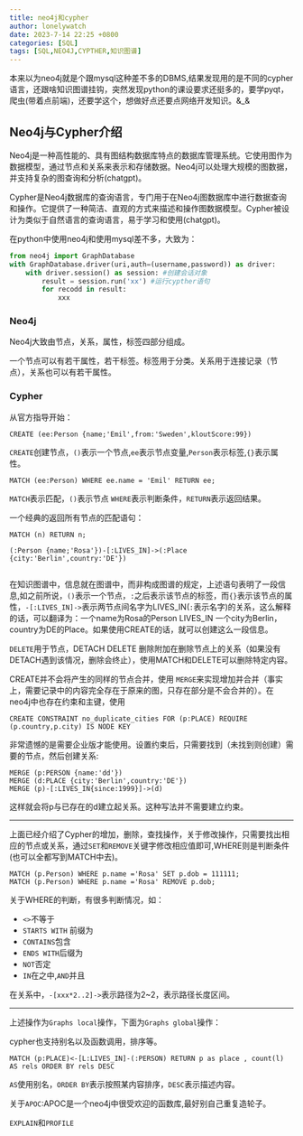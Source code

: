 ```yaml
---
title: neo4j和cypher
author: lonelywatch
date: 2023-7-14 22:25 +0800
categories: [SQL]
tags: [SQL,NEO4J,CYPTHER,知识图谱]
---
```

本来以为neo4j就是个跟mysql这种差不多的DBMS,结果发现用的是不同的cypher语言，还跟啥知识图谱挂钩，突然发现python的课设要求还挺多的，要学pyqt，爬虫(带着点前端)，还要学这个，想做好点还要点网络开发知识。&_&

## Neo4j与Cypher介绍

Neo4j是一种高性能的、具有图结构数据库特点的数据库管理系统。它使用图作为数据模型，通过节点和关系来表示和存储数据。Neo4j可以处理大规模的图数据，并支持复杂的图查询和分析(chatgpt)。

Cypher是Neo4j数据库的查询语言，专门用于在Neo4j图数据库中进行数据查询和操作。它提供了一种简洁、直观的方式来描述和操作图数据模型。Cypher被设计为类似于自然语言的查询语言，易于学习和使用(chatgpt)。

在python中使用neo4j和使用mysql差不多，大致为：

```python
from neo4j import GraphDatabase
with GraphDatabase.driver(uri,auth=(username,password)) as driver:
	with driver.session() as session: #创建会话对象
		result = session.run('xx') #运行cypther语句
		for recodd in result:
    		xxx
```

### Neo4j

Neo4j大致由节点，关系，属性，标签四部分组成。

一个节点可以有若干属性，若干标签。标签用于分类。关系用于连接记录（节点），关系也可以有若干属性。

### Cypher

从官方指导开始：

```cypher
CREATE (ee:Person {name;'Emil',from:'Sweden',kloutScore:99})
```

`CREATE`创建节点，`()`表示一个节点,`ee`表示节点变量,`Person`表示标签,`{}`表示属性。

```cypher
MATCH (ee:Person) WHERE ee.name = 'Emil' RETURN ee;
```

`MATCH`表示匹配，`()`表示节点 `WHERE`表示判断条件，`RETURN`表示返回结果。

一个经典的返回所有节点的匹配语句：

```cypher
MATCH (n) RETURN n;
```



```cypher
(:Person {name;'Rosa'})-[:LIVES_IN]->(:Place {city:'Berlin',country:'DE'}) 
                                             
```

在知识图谱中，信息就在图谱中，而非构成图谱的规定，上述语句表明了一段信息,如之前所说，`()`表示一个节点，`:`之后表示该节点的标签，而`{}`表示该节点的属性，`-[:LIVES_IN]->`表示两节点间名字为LIVES_IN(`:`表示名字)的关系，这么解释的话，可以翻译为：一个name为Rosa的Person LIVES_IN 一个city为Berlin，country为DE的Place。如果使用CREATE的话，就可以创建这么一段信息。

`DELETE`用于节点，DETACH DELETE 删除附加在删除节点上的关系（如果没有DETACH遇到该情况，删除会终止），使用MATCH和DELETE可以删除特定内容。

CREATE并不会将产生的同样的节点合并，使用 `MERGE`来实现增加并合并（事实上，需要记录中的内容完全存在于原来的图，只存在部分是不会合并的）。在neo4j中也存在约束和主键，使用

```cypher
CREATE CONSTRAINT no_duplicate_cities FOR (p:PLACE) REQUIRE (p.country,p.city) IS NODE KEY
```

非常遗憾的是需要企业版才能使用。设置约束后，只需要找到（未找到则创建）需要的节点，然后创建关系:

```cypher
MERGE (p:PERSON {name:'dd'})
MERGE (d:PLACE {city:'Berlin',country:'DE'})
MERGE (p)-[:LIVES_IN{since:1999}]->(d)
```

这样就会将p与已存在的d建立起关系。这种写法并不需要建立约束。

---

上面已经介绍了Cypher的增加，删除，查找操作，关于修改操作，只需要找出相应的节点或关系，通过`SET`和`REMOVE`关键字修改相应值即可,WHERE则是判断条件(也可以全都写到MATCH中去)。

```cypher
MATCH (p.Person) WHERE p.name ='Rosa' SET p.dob = 111111;
MATCH (p.Person) WHERE p.name ='Rosa' REMOVE p.dob;
```

关于WHERE的判断，有很多判断情况，如：

- `<>`不等于
- `STARTS WITH` 前缀为
- `CONTAINS`包含
- `ENDS WITH`后缀为
- `NOT`否定
- `IN`在之中,`AND`并且

在关系中，`-[xxx*2..2]->`表示路径为2~2，表示路径长度区间。

---

上述操作为`Graphs local`操作，下面为`Graphs global`操作：

cypher也支持别名以及函数调用，排序等。

```cypher
MATCH (p:PLACE)<-[L:LIVES_IN]-(:PERSON) RETURN p as place , count(l) AS rels ORDER BY rels DESC
```

`AS`使用别名，`ORDER BY`表示按照某内容排序，`DESC`表示描述内容。

关于`APOC`:APOC是一个neo4j中很受欢迎的函数库,最好别自己重复造轮子。

`EXPLAIN`和`PROFILE`
